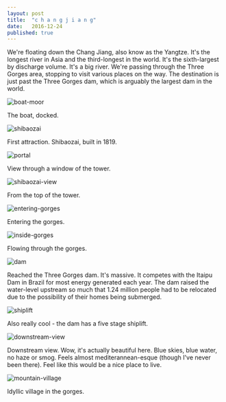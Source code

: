 ```yaml
---
layout: post
title:  "c h a n g j i a n g"
date:   2016-12-24
published: true
---
```


We're floating down the Chang Jiang, also know as the Yangtze. It's the longest river in Asia and the third-longest in the world. It's the sixth-largest by discharge volume. It's a big river. We're passing through the Three Gorges area, stopping to visit various places on the way. The destination is just past the Three Gorges dam, which is arguably the largest dam in the world. 

![boat-moor](https://lh3.googleusercontent.com/rMMgSWdCtZE3qFbo17kRpRi52ZO97PyukLlpSwTCvzooScETVcB0Swv9A0cngYlwfHdsVMZhCw=w1110-h1478-no)

The boat, docked.

![shibaozai](https://lh3.googleusercontent.com/_Oby6eNEVqrFGmILPB_Vf26QSYDMJhAbrCoNF-ABOz0rA15lGzzVu1bmWD6YTtXyGfRWeUy1Gg=w1110-h1478-no)

First attraction. Shibaozai, built in 1819. 

![portal](https://lh3.googleusercontent.com/EqPv6Vl0wLTNcqzq1xE-blxGVX--x43i_3gqYy50huBXo66msy9URAMOg34pD7ABCGI3JWGguw=w1110-h1478-no)

View through a window of the tower. 

![shibaozai-view](https://lh3.googleusercontent.com/mWPdXaCf-3Vl09ECFu0E9GbNusiHYX5v-dKfY9I9iK8nhn_eEFzrFCWbdTTIdAi_eXwmqWj11A=w1972-h1478-no)

From the top of the tower.

![entering-gorges](https://lh3.googleusercontent.com/3NXCkRKPDrk_jYJFbhHeJ21IcPdxzNmt0gRq1aQm68JUFxq04Cg8exzMPkgtS5QR30xp6jLFKw=w1972-h1478-no)

Entering the gorges.

![inside-gorges](https://lh3.googleusercontent.com/UODWWo8QZr1KXFMVGyH_gM4V5xVIQZRFbY6um4kVFirDYvU1GPPTEWJgcjjXkzpX_Q43N0JoOg=w1110-h1478-no)

Flowing through the gorges.

![dam](https://lh3.googleusercontent.com/--W1t_mDsPI46bL1LMwmK6lxjt1bt5yjtjIzJ7Hsd1lcqzT2Ooz2FXnDufn9cxTnICdISBAy3Q=w1972-h1478-no)

Reached the Three Gorges dam. It's massive. It competes with the Itaipu Dam in Brazil for most energy generated each year. The dam raised the water-level upstream so much that 1.24 million people had to be relocated due to the possibility of their homes being submerged. 

![shiplift](https://lh3.googleusercontent.com/h3SBBT8yP072gtsY574Ff7NvqWDyS68JaAV8pL23Bi1j4B0j2IJkmSrT8F0T5aTpnvbydEBusg=w1972-h1478-no)

Also really cool - the dam has a five stage shiplift. 

![downstream-view](https://lh3.googleusercontent.com/AYaOQG2BrF1z9vv-Ut8pJ-nHzOx2NymQWiyvcwBxaCxFrjgBlEifhcrkbarCsXxm-QEGSrHsgg=w1972-h1478-no)

Downstream view. Wow, it's actually beautiful here. Blue skies, blue water, no haze or smog. Feels almost mediterannean-esque (though I've never been there). Feel like this would be a nice place to live. 

![mountain-village](https://lh3.googleusercontent.com/LH_iptfMTReZuHKAT0vJCXHERjJcbi437tvsZrXaBy0q13qXbEMGmfDK4DNGPAyh3X05osB_Cw=w1972-h1478-no)

Idyllic village in the gorges.